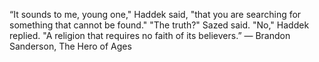 “It sounds to me, young one," Haddek said, "that you are searching for something that cannot be found."
"The truth?" Sazed said.
"No," Haddek replied. "A religion that requires no faith of its believers.”
― Brandon Sanderson, The Hero of Ages 
